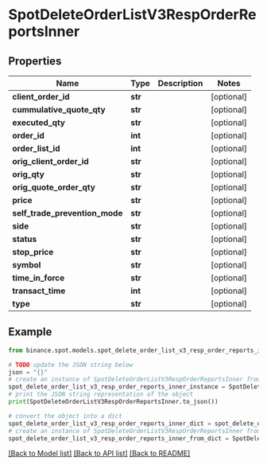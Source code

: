# SpotDeleteOrderListV3RespOrderReportsInner


## Properties

Name | Type | Description | Notes
------------ | ------------- | ------------- | -------------
**client_order_id** | **str** |  | [optional] 
**cummulative_quote_qty** | **str** |  | [optional] 
**executed_qty** | **str** |  | [optional] 
**order_id** | **int** |  | [optional] 
**order_list_id** | **int** |  | [optional] 
**orig_client_order_id** | **str** |  | [optional] 
**orig_qty** | **str** |  | [optional] 
**orig_quote_order_qty** | **str** |  | [optional] 
**price** | **str** |  | [optional] 
**self_trade_prevention_mode** | **str** |  | [optional] 
**side** | **str** |  | [optional] 
**status** | **str** |  | [optional] 
**stop_price** | **str** |  | [optional] 
**symbol** | **str** |  | [optional] 
**time_in_force** | **str** |  | [optional] 
**transact_time** | **int** |  | [optional] 
**type** | **str** |  | [optional] 

## Example

```python
from binance.spot.models.spot_delete_order_list_v3_resp_order_reports_inner import SpotDeleteOrderListV3RespOrderReportsInner

# TODO update the JSON string below
json = "{}"
# create an instance of SpotDeleteOrderListV3RespOrderReportsInner from a JSON string
spot_delete_order_list_v3_resp_order_reports_inner_instance = SpotDeleteOrderListV3RespOrderReportsInner.from_json(json)
# print the JSON string representation of the object
print(SpotDeleteOrderListV3RespOrderReportsInner.to_json())

# convert the object into a dict
spot_delete_order_list_v3_resp_order_reports_inner_dict = spot_delete_order_list_v3_resp_order_reports_inner_instance.to_dict()
# create an instance of SpotDeleteOrderListV3RespOrderReportsInner from a dict
spot_delete_order_list_v3_resp_order_reports_inner_from_dict = SpotDeleteOrderListV3RespOrderReportsInner.from_dict(spot_delete_order_list_v3_resp_order_reports_inner_dict)
```
[[Back to Model list]](../README.md#documentation-for-models) [[Back to API list]](../README.md#documentation-for-api-endpoints) [[Back to README]](../README.md)


